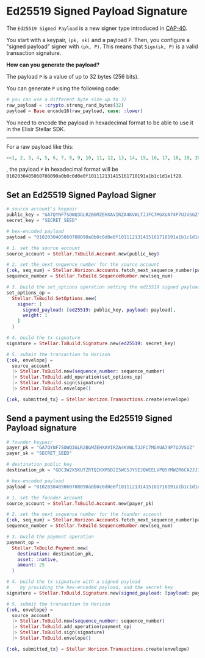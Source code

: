 # Ed25519 Signed Payload Signature

The `Ed25519 Signed Payload` is a new signer type introduced in [CAP-40](https://github.com/stellar/stellar-protocol/blob/master/core/cap-0040.md).

You start with a keypair, `(pk, sk)` and a payload `P`. Then, you configure a "signed payload" signer with `(pk, P)`. This means that `Sign(sk, P)` is a valid transaction signature.

**How can you generate the payload?**

The payload `P` is a value of up to 32 bytes (256 bits).

You can generate `P` using the following code:

```elixir
# you can use a different byte size up to 32
raw_payload = :crypto.strong_rand_bytes(32)
payload = Base.encode16(raw_payload, case: :lower)
```

You need to encode the payload in hexadecimal format to be able to use it in the Elixir Stellar SDK.

---

For a raw payload like this:
```elixir
<<1, 2, 3, 4, 5, 6, 7, 8, 9, 10, 11, 12, 13, 14, 15, 16, 17, 18, 19, 20, 21, 22, 23, 24, 25, 26, 27, 28, 29, 30, 31, 32>>
```
, the payload `P` in hexadecimal format will be
`0102030405060708090a0b0c0d0e0f101112131415161718191a1b1c1d1e1f20`.

## Set an Ed25519 Signed Payload Signer

```elixir
# source account's keypair
public_key = "GA7QYNF7SOWQ3GLR2BGMZEHXAVIRZA4KVWLTJJFC7MGXUA74P7UJVSGZ"
secret_key = "SECRET_SEED"

# hex-encoded payload
payload = "0102030405060708090a0b0c0d0e0f101112131415161718191a1b1c1d1e1f20"

# 1. set the source account
source_account = Stellar.TxBuild.Account.new(public_key)

# 2. set the next sequence number for the source account
{:ok, seq_num} = Stellar.Horizon.Accounts.fetch_next_sequence_number(public_key)
sequence_number = Stellar.TxBuild.SequenceNumber.new(seq_num)

# 3. build the set_options operation setting the ed25519 signed payload as a signer with weight 1
set_options_op =
  Stellar.TxBuild.SetOptions.new(
    signer: [
      signed_payload: [ed25519: public_key, payload: payload],
      weight: 1
    ]
  )

# 4. build the tx signature
signature = Stellar.TxBuild.Signature.new(ed25519: secret_key)

# 5. submit the transaction to Horizon
{:ok, envelope} =
  source_account
  |> Stellar.TxBuild.new(sequence_number: sequence_number)
  |> Stellar.TxBuild.add_operation(set_options_op)
  |> Stellar.TxBuild.sign(signature)
  |> Stellar.TxBuild.envelope()

{:ok, submitted_tx} = Stellar.Horizon.Transactions.create(envelope)
```

## Send a payment using the Ed25519 Signed Payload signature

```elixir
# founder keypair
payer_pk = "GA7QYNF7SOWQ3GLR2BGMZEHXAVIRZA4KVWLTJJFC7MGXUA74P7UJVSGZ"
payer_sk = "SECRET_SEED"

# destination public key
destination_pk = "GDC3W2X5KUTZRTQIKXM5D2I5WG5JYSEJQWEELVPQ5YMWZR6CA2JJ35RW"

# hex-encoded payload
payload = "0102030405060708090a0b0c0d0e0f101112131415161718191a1b1c1d1e1f20"

# 1. set the founder account
source_account = Stellar.TxBuild.Account.new(payer_pk)

# 2. set the next sequence number for the founder account
{:ok, seq_num} = Stellar.Horizon.Accounts.fetch_next_sequence_number(payer_pk)
sequence_number = Stellar.TxBuild.SequenceNumber.new(seq_num)

# 3. build the payment operation
payment_op =
  Stellar.TxBuild.Payment.new(
    destination: destination_pk,
    asset: :native,
    amount: 25
  )

# 4. build the tx signature with a signed payload
#    by providing the hex-encoded payload, and the secret key
signature = Stellar.TxBuild.Signature.new(signed_payload: [payload: payload, ed25519: payer_sk])

# 5. submit the transaction to Horizon
{:ok, envelope} =
  source_account
  |> Stellar.TxBuild.new(sequence_number: sequence_number)
  |> Stellar.TxBuild.add_operation(payment_op)
  |> Stellar.TxBuild.sign(signature)
  |> Stellar.TxBuild.envelope()

{:ok, submitted_tx} = Stellar.Horizon.Transactions.create(envelope)
```
